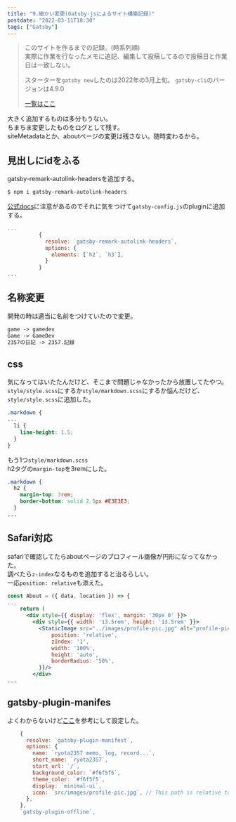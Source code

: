 ```yaml
---
title: "9.細かい変更(Gatsby-jsによるサイト構築記録)"
postdate: "2022-03-11T18:30"
tags: ["Gatsby"]
---
```


> このサイトを作るまでの記録。(時系列順)  
> 実際に作業を行なったメモに追記、編集して投稿してるので投稿日と作業日は一致しない。
>
> スターターを`gatsby new`したのは2022年の3月上旬。
> `gatsby-cli`のバージョンは4.9.0
>
> [一覧はここ](../gatsby-site-create-log0/)

大きく追加するものは多分もうない。  
ちまちま変更したものをログとして残す。  
siteMetadataとか、aboutページの変更は残さない。随時変わるから。

## 見出しにidをふる

gatsby-remark-autolink-headersを追加する。

```bash
$ npm i gatsby-remark-autolink-headers
```

[公式docs](https://www.gatsbyjs.com/plugins/gatsby-remark-autolink-headers/)に注意があるのでそれに気をつけて`gatsby-config.js`のpluginに追加する。

```jsx
...
          {
            resolve: `gatsby-remark-autolink-headers`,
            options: {
              elements: [`h2`, `h3`],
            }
          }
...
```

## 名称変更

開発の時は適当に名前をつけていたので変更。

```txt
game -> gamedev
Game -> GameDev
2357の日記 -> 2357.記録
```

## css

気になってはいたたんだけど、そこまで問題じゃなかったから放置してたやつ。  
`style/style.scss`にするか`style/markdown.scss`にするか悩んだけど、`style/style.scss`に追加した。

```scss
.markdown {
...
  li {
    line-height: 1.5;
  }
}
```

もう1つ`style/markdown.scss`  
h2タグの`margin-top`を3remにした。

```scss
.markdown {
  h2 {
    margin-top: 3rem;
    border-bottom: solid 2.5px #E3E3E3;
  }
...
```

## Safari対応

safariで確認してたらaboutページのプロフィール画像が円形になってなかった。  
調べたら`z-index`なるものを追加すると治るらしい。  
一応`position: relative`も添えた。

```jsx
const About = ({ data, location }) => {
...
    return (
      <div style={{ display: 'flex', margin: '30px 0' }}>
        <div style={{ width: '13.5rem', height: '13.5rem' }}>
          <StaticImage src="../images/profile-pic.jpg" alt="profile-pic" style={{
              position: 'relative',
              zIndex: '1',
              width: '100%',
              height: 'auto',
              borderRadius: '50%',
          }}/>
        </div>
...
```

## gatsby-plugin-manifes

よくわからないけど[ここ](https://takumon.com/2018/10/08/)を参考にして設定した。

```jsx
    {
      resolve: `gatsby-plugin-manifest`,
      options: {
        name: `ryota2357 memo, log, record...`,
        short_name: `ryota2357`,
        start_url: `/`,
        background_color: `#f6f5f5`,
        theme_color: `#f6f5f5`,
        display: `minimal-ui`,
        icon: `src/images/profile-pic.jpg`, // This path is relative to the root of the site.
      },
    },
    `gatsby-plugin-offline`,
```
